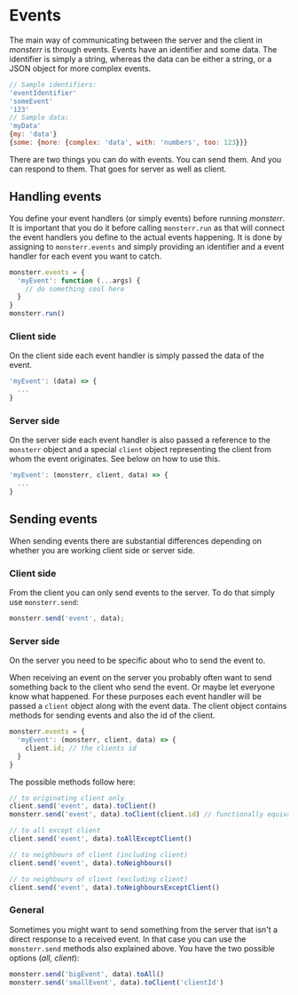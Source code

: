 # Events
The main way of communicating between the server and the client in *monsterr* is through events. Events have an identifier and some data. The identifier is simply a string, whereas the data can be either a string, or a JSON object for more complex events.
```js
// Sample identifiers:
'eventIdentifier'
'someEvent'
'123'
// Sample data:
'myData'
{my: 'data'}
{some: {more: {complex: 'data', with: 'numbers', too: 123}}}
```

There are two things you can do with events. You can send them. And you can respond to them. That goes for server as well as client.

## Handling events
You define your event handlers (or simply events) before running *monsterr*. It is important that you do it before calling `monsterr.run` as that will connect the event handlers you define to the actual events happening. It is done by assigning to `monsterr.events` and simply providing an identifier and a event handler for each event you want to catch.
```js
monsterr.events = {
  'myEvent': function (...args) {
    // do something cool here
  }
}
monsterr.run()
```

### Client side
On the client side each event handler is simply passed the data of the event.
```js
'myEvent': (data) => {
  ...
}
```

### Server side
On the server side each event handler is also passed a reference to the `monsterr` object and a special `client` object representing the client from whom the event originates. See below on how to use this.
```js
'myEvent': (monsterr, client, data) => {
  ...
}
```

## Sending events
When sending events there are substantial differences depending on whether you are working client side or server side.

### Client side
From the client you can only send events to the server. To do that simply use `monsterr.send`:
```js
monsterr.send('event', data);
```

### Server side
On the server you need to be specific about who to send the event to.

When receiving an event on the server you probably often want to send something back to the client who send the event. Or maybe let everyone know what happened. For these purposes each event handler will be passed a `client` object along with the event data. The client object contains methods for sending events and also the id of the client.
```js
monsterr.events = {
  'myEvent': (monsterr, client, data) => {
    client.id; // the clients id
  }
}

```

The possible methods follow here:

```js
// to originating client only
client.send('event', data).toClient()
monsterr.send('event', data).toClient(client.id) // functionally equivalent

// to all except client
client.send('event', data).toAllExceptClient()

// to neighbours of client (including client)
client.send('event', data).toNeighbours()

// to neighbours of client (excluding client)
client.send('event', data).toNeighboursExceptClient()
```


### General
Sometimes you might want to send something from the server that isn't a direct response to a received event. In that case you can use the `monsterr.send` methods also explained above. You have the two possible options (*all, client*):

```js
monsterr.send('bigEvent', data).toAll()
monsterr.send('smallEvent', data).toClient('clientId')
```
